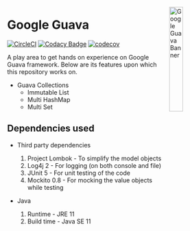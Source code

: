 <img src="https://miro.medium.com/max/1068/1*WjmDb7LvLRBbWsp6x7Gakw.jpeg"
     alt="Google Guava Banner"
     style="float: right; margin-left: 10px;" 
     width="25%"
     height="25%"
     align="right"/>

# Google Guava

[![CircleCI](https://circleci.com/gh/Vignesh-Durairaj/Guava-Play-Ground.svg?style=svg)](https://circleci.com/gh/Vignesh-Durairaj/Guava-Play-Ground)
[![Codacy Badge](https://api.codacy.com/project/badge/Grade/204b36d6a7304afda4c8762ff1e6f40b)](https://www.codacy.com/manual/Vignesh-Durairaj/Guava-Play-Ground?utm_source=github.com&amp;utm_medium=referral&amp;utm_content=Vignesh-Durairaj/Guava-Play-Ground&amp;utm_campaign=Badge_Grade)
[![codecov](https://codecov.io/gh/Vignesh-Durairaj/Guava-Play-Ground/branch/master/graph/badge.svg)](https://codecov.io/gh/Vignesh-Durairaj/Guava-Play-Ground)

A play area to get hands on experience on Google Guava framework. Below are its features upon which this repository works on.

* Guava Collections
  * Immutable List
  * Multi HashMap
  * Multi Set

## Dependencies used

* Third party dependencies
  1. Project Lombok - To simplify the model objects
  2. Log4j 2 - For logging (on both console and file)
  3. JUnit 5 - For unit testing of the code
  4. Mockito 0.8 - For mocking the value objects while testing

* Java
  1. Runtime - JRE 11
  2. Build time - Java SE 11